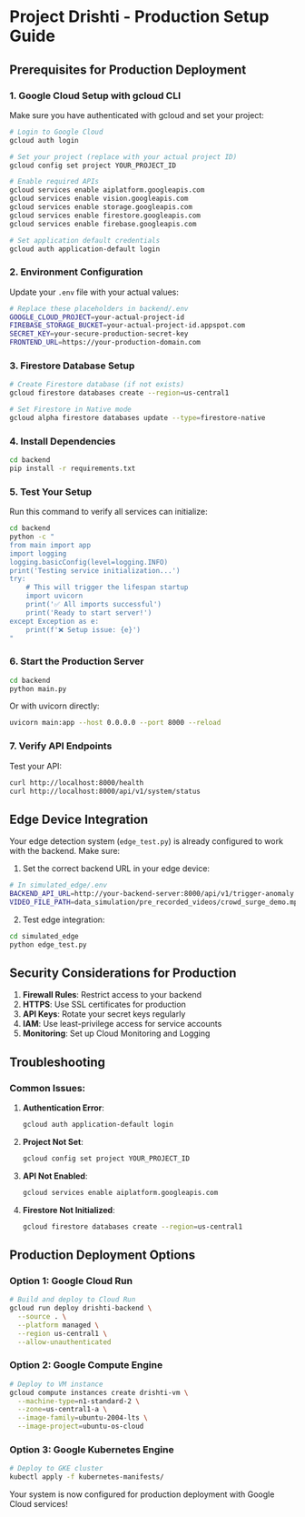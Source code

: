 # Project Drishti - Production Setup Guide

## Prerequisites for Production Deployment

### 1. Google Cloud Setup with gcloud CLI

Make sure you have authenticated with gcloud and set your project:

```bash
# Login to Google Cloud
gcloud auth login

# Set your project (replace with your actual project ID)
gcloud config set project YOUR_PROJECT_ID

# Enable required APIs
gcloud services enable aiplatform.googleapis.com
gcloud services enable vision.googleapis.com
gcloud services enable storage.googleapis.com
gcloud services enable firestore.googleapis.com
gcloud services enable firebase.googleapis.com

# Set application default credentials
gcloud auth application-default login
```

### 2. Environment Configuration

Update your `.env` file with your actual values:

```bash
# Replace these placeholders in backend/.env
GOOGLE_CLOUD_PROJECT=your-actual-project-id
FIREBASE_STORAGE_BUCKET=your-actual-project-id.appspot.com
SECRET_KEY=your-secure-production-secret-key
FRONTEND_URL=https://your-production-domain.com
```

### 3. Firestore Database Setup

```bash
# Create Firestore database (if not exists)
gcloud firestore databases create --region=us-central1

# Set Firestore in Native mode
gcloud alpha firestore databases update --type=firestore-native
```

### 4. Install Dependencies

```bash
cd backend
pip install -r requirements.txt
```

### 5. Test Your Setup

Run this command to verify all services can initialize:

```bash
cd backend
python -c "
from main import app
import logging
logging.basicConfig(level=logging.INFO)
print('Testing service initialization...')
try:
    # This will trigger the lifespan startup
    import uvicorn
    print('✅ All imports successful')
    print('Ready to start server!')
except Exception as e:
    print(f'❌ Setup issue: {e}')
"
```

### 6. Start the Production Server

```bash
cd backend
python main.py
```

Or with uvicorn directly:
```bash
uvicorn main:app --host 0.0.0.0 --port 8000 --reload
```

### 7. Verify API Endpoints

Test your API:
```bash
curl http://localhost:8000/health
curl http://localhost:8000/api/v1/system/status
```

## Edge Device Integration

Your edge detection system (`edge_test.py`) is already configured to work with the backend. Make sure:

1. Set the correct backend URL in your edge device:
```bash
# In simulated_edge/.env
BACKEND_API_URL=http://your-backend-server:8000/api/v1/trigger-anomaly
VIDEO_FILE_PATH=data_simulation/pre_recorded_videos/crowd_surge_demo.mp4
```

2. Test edge integration:
```bash
cd simulated_edge
python edge_test.py
```

## Security Considerations for Production

1. **Firewall Rules**: Restrict access to your backend
2. **HTTPS**: Use SSL certificates for production
3. **API Keys**: Rotate your secret keys regularly
4. **IAM**: Use least-privilege access for service accounts
5. **Monitoring**: Set up Cloud Monitoring and Logging

## Troubleshooting

### Common Issues:

1. **Authentication Error**:
   ```bash
   gcloud auth application-default login
   ```

2. **Project Not Set**:
   ```bash
   gcloud config set project YOUR_PROJECT_ID
   ```

3. **API Not Enabled**:
   ```bash
   gcloud services enable aiplatform.googleapis.com
   ```

4. **Firestore Not Initialized**:
   ```bash
   gcloud firestore databases create --region=us-central1
   ```

## Production Deployment Options

### Option 1: Google Cloud Run
```bash
# Build and deploy to Cloud Run
gcloud run deploy drishti-backend \
  --source . \
  --platform managed \
  --region us-central1 \
  --allow-unauthenticated
```

### Option 2: Google Compute Engine
```bash
# Deploy to VM instance
gcloud compute instances create drishti-vm \
  --machine-type=n1-standard-2 \
  --zone=us-central1-a \
  --image-family=ubuntu-2004-lts \
  --image-project=ubuntu-os-cloud
```

### Option 3: Google Kubernetes Engine
```bash
# Deploy to GKE cluster
kubectl apply -f kubernetes-manifests/
```

Your system is now configured for production deployment with Google Cloud services!
